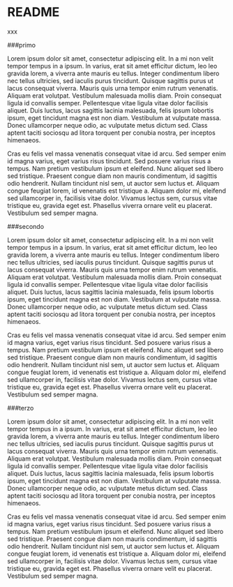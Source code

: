 # README

xxx


###primo


Lorem ipsum dolor sit amet, consectetur adipiscing elit. In a mi non velit tempor tempus in a ipsum. In varius, erat sit amet efficitur dictum, leo leo gravida lorem, a viverra ante mauris eu tellus. Integer condimentum libero nec tellus ultricies, sed iaculis purus tincidunt. Quisque sagittis purus ut lacus consequat viverra. Mauris quis urna tempor enim rutrum venenatis. Aliquam erat volutpat. Vestibulum malesuada mollis diam. Proin consequat ligula id convallis semper. Pellentesque vitae ligula vitae dolor facilisis aliquet. Duis luctus, lacus sagittis lacinia malesuada, felis ipsum lobortis ipsum, eget tincidunt magna est non diam. Vestibulum at vulputate massa. Donec ullamcorper neque odio, ac vulputate metus dictum sed. Class aptent taciti sociosqu ad litora torquent per conubia nostra, per inceptos himenaeos.

Cras eu felis vel massa venenatis consequat vitae id arcu. Sed semper enim id magna varius, eget varius risus tincidunt. Sed posuere varius risus a tempus. Nam pretium vestibulum ipsum et eleifend. Nunc aliquet sed libero sed tristique. Praesent congue diam non mauris condimentum, id sagittis odio hendrerit. Nullam tincidunt nisl sem, ut auctor sem luctus et. Aliquam congue feugiat lorem, id venenatis est tristique a. Aliquam dolor mi, eleifend sed ullamcorper in, facilisis vitae dolor. Vivamus lectus sem, cursus vitae tristique eu, gravida eget est. Phasellus viverra ornare velit eu placerat. Vestibulum sed semper magna.

###secondo


Lorem ipsum dolor sit amet, consectetur adipiscing elit. In a mi non velit tempor tempus in a ipsum. In varius, erat sit amet efficitur dictum, leo leo gravida lorem, a viverra ante mauris eu tellus. Integer condimentum libero nec tellus ultricies, sed iaculis purus tincidunt. Quisque sagittis purus ut lacus consequat viverra. Mauris quis urna tempor enim rutrum venenatis. Aliquam erat volutpat. Vestibulum malesuada mollis diam. Proin consequat ligula id convallis semper. Pellentesque vitae ligula vitae dolor facilisis aliquet. Duis luctus, lacus sagittis lacinia malesuada, felis ipsum lobortis ipsum, eget tincidunt magna est non diam. Vestibulum at vulputate massa. Donec ullamcorper neque odio, ac vulputate metus dictum sed. Class aptent taciti sociosqu ad litora torquent per conubia nostra, per inceptos himenaeos.

Cras eu felis vel massa venenatis consequat vitae id arcu. Sed semper enim id magna varius, eget varius risus tincidunt. Sed posuere varius risus a tempus. Nam pretium vestibulum ipsum et eleifend. Nunc aliquet sed libero sed tristique. Praesent congue diam non mauris condimentum, id sagittis odio hendrerit. Nullam tincidunt nisl sem, ut auctor sem luctus et. Aliquam congue feugiat lorem, id venenatis est tristique a. Aliquam dolor mi, eleifend sed ullamcorper in, facilisis vitae dolor. Vivamus lectus sem, cursus vitae tristique eu, gravida eget est. Phasellus viverra ornare velit eu placerat. Vestibulum sed semper magna.


###terzo

Lorem ipsum dolor sit amet, consectetur adipiscing elit. In a mi non velit tempor tempus in a ipsum. In varius, erat sit amet efficitur dictum, leo leo gravida lorem, a viverra ante mauris eu tellus. Integer condimentum libero nec tellus ultricies, sed iaculis purus tincidunt. Quisque sagittis purus ut lacus consequat viverra. Mauris quis urna tempor enim rutrum venenatis. Aliquam erat volutpat. Vestibulum malesuada mollis diam. Proin consequat ligula id convallis semper. Pellentesque vitae ligula vitae dolor facilisis aliquet. Duis luctus, lacus sagittis lacinia malesuada, felis ipsum lobortis ipsum, eget tincidunt magna est non diam. Vestibulum at vulputate massa. Donec ullamcorper neque odio, ac vulputate metus dictum sed. Class aptent taciti sociosqu ad litora torquent per conubia nostra, per inceptos himenaeos.

Cras eu felis vel massa venenatis consequat vitae id arcu. Sed semper enim id magna varius, eget varius risus tincidunt. Sed posuere varius risus a tempus. Nam pretium vestibulum ipsum et eleifend. Nunc aliquet sed libero sed tristique. Praesent congue diam non mauris condimentum, id sagittis odio hendrerit. Nullam tincidunt nisl sem, ut auctor sem luctus et. Aliquam congue feugiat lorem, id venenatis est tristique a. Aliquam dolor mi, eleifend sed ullamcorper in, facilisis vitae dolor. Vivamus lectus sem, cursus vitae tristique eu, gravida eget est. Phasellus viverra ornare velit eu placerat. Vestibulum sed semper magna.
